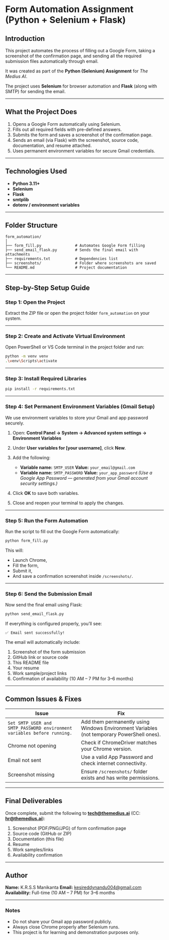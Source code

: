 # Form Automation Assignment (Python + Selenium + Flask)

## Introduction

This project automates the process of filling out a Google Form, taking a screenshot of the confirmation page, and sending all the required submission files automatically through email.

It was created as part of the **Python (Selenium) Assignment** for *The Medius AI*.

The project uses **Selenium** for browser automation and **Flask** (along with SMTP) for sending the email.

---

## What the Project Does

1. Opens a Google Form automatically using Selenium.
2. Fills out all required fields with pre-defined answers.
3. Submits the form and saves a screenshot of the confirmation page.
4. Sends an email (via Flask) with the screenshot, source code, documentation, and resume attached.
5. Uses permanent environment variables for secure Gmail credentials.

---

## Technologies Used

* **Python 3.11+**
* **Selenium**
* **Flask**
* **smtplib**
* **dotenv / environment variables**

---

## Folder Structure

```
form_automation/
│
├── form_fill.py               # Automates Google Form filling
├── send_email_flask.py        # Sends the final email with attachments
├── requirements.txt           # Dependencies list
├── screenshots/               # Folder where screenshots are saved
└── README.md                  # Project documentation
```

---

## Step-by-Step Setup Guide

### Step 1: Open the Project

Extract the ZIP file or open the project folder `form_automation` on your system.

---

### Step 2: Create and Activate Virtual Environment

Open PowerShell or VS Code terminal in the project folder and run:

```bash
python -m venv venv
.\venv\Scripts\activate
```

---

### Step 3: Install Required Libraries

```bash
pip install -r requirements.txt
```

---

### Step 4: Set Permanent Environment Variables (Gmail Setup)

We use environment variables to store your Gmail and app password securely.

1. Open:
   **Control Panel → System → Advanced system settings → Environment Variables**
2. Under **User variables for [your username]**, click **New**.
3. Add the following:

   * **Variable name:** `SMTP_USER`
     **Value:** `your_email@gmail.com`
   * **Variable name:** `SMTP_PASSWORD`
     **Value:** `your_app_password`
     *(Use a Google App Password — generated from your Gmail account security settings.)*
4. Click **OK** to save both variables.
5. Close and reopen your terminal to apply the changes.

---

### Step 5: Run the Form Automation

Run the script to fill out the Google Form automatically:

```bash
python form_fill.py
```

This will:

* Launch Chrome,
* Fill the form,
* Submit it,
* And save a confirmation screenshot inside `/screenshots/`.

---

### Step 6: Send the Submission Email

Now send the final email using Flask:

```bash
python send_email_flask.py
```

If everything is configured properly, you’ll see:

```
✅ Email sent successfully!
```

The email will automatically include:

1. Screenshot of the form submission
2. GitHub link or source code
3. This README file
4. Your resume
5. Work sample/project links
6. Confirmation of availability (10 AM – 7 PM for 3–6 months)

---

## Common Issues & Fixes

| Issue                                                                   | Fix                                                                                       |
| ----------------------------------------------------------------------- | ----------------------------------------------------------------------------------------- |
| `Set SMTP_USER and SMTP_PASSWORD environment variables before running.` | Add them permanently using Windows Environment Variables (not temporary PowerShell ones). |
| Chrome not opening                                                      | Check if ChromeDriver matches your Chrome version.                                        |
| Email not sent                                                          | Use a valid App Password and check internet connectivity.                                 |
| Screenshot missing                                                      | Ensure `/screenshots/` folder exists and has write permissions.                           |

---

## Final Deliverables

Once complete, submit the following to **[tech@themedius.ai](mailto:tech@themedius.ai)** (CC: **[hr@themedius.ai](mailto:hr@themedius.ai)**):

1. Screenshot (PDF/PNG/JPG) of form confirmation page
2. Source code (GitHub or ZIP)
3. Documentation (this file)
4. Resume
5. Work samples/links
6. Availability confirmation

---

## Author

**Name:** K.R.S.S Manikanta
**Email:** [kesireddynandu004@gmail.com](mailto:kesireddynandu004@gmail.com)
**Availability:** Full-time (10 AM – 7 PM) for 3–6 months

---

### Notes

* Do not share your Gmail app password publicly.
* Always close Chrome properly after Selenium runs.
* This project is for learning and demonstration purposes only.
